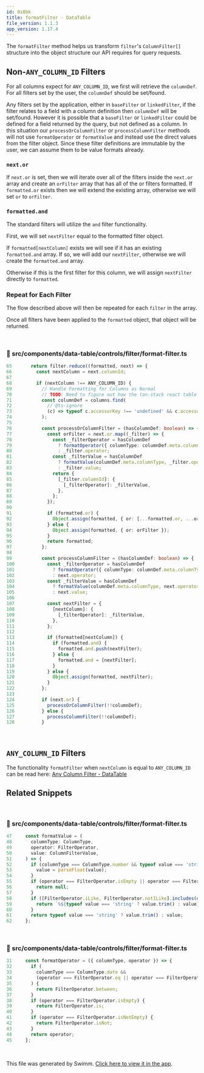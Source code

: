 ```yaml
---
id: 0i0bk
title: formatFilter - DataTable
file_version: 1.1.3
app_version: 1.17.4
---
```


The `formatFilter`<swm-token data-swm-token=":src/components/data-table/controls/filter/format-filter.ts:64:2:2:`function formatFilter(filter: ColumnFilter[], columns: ColumnDef&lt;DefaultDataType&gt;[]) {`"/> method helps us transform `filter`<swm-token data-swm-token=":src/components/data-table/controls/filter/format-filter.ts:64:4:4:`function formatFilter(filter: ColumnFilter[], columns: ColumnDef&lt;DefaultDataType&gt;[]) {`"/>'s `ColumnFilter[]`<swm-token data-swm-token=":src/components/data-table/controls/filter/format-filter.ts:64:7:9:`function formatFilter(filter: ColumnFilter[], columns: ColumnDef&lt;DefaultDataType&gt;[]) {`"/> structure into the object structure our API requires for query requests.

## Non-`ANY_COLUMN_ID`<swm-token data-swm-token=":src/components/data-table/controls/filter/format-filter.ts:68:8:8:`    if (nextColumn !== ANY_COLUMN_ID) {`"/> Filters

For all columns expect for `ANY_COLUMN_ID`<swm-token data-swm-token=":src/components/data-table/controls/filter/format-filter.ts:68:8:8:`    if (nextColumn !== ANY_COLUMN_ID) {`"/>, we first will retrieve the `columnDef`<swm-token data-swm-token=":src/components/data-table/controls/filter/format-filter.ts:71:3:3:`      const columnDef = columns.find(`"/>. For all filters set by the user, the `columnDef`<swm-token data-swm-token=":src/components/data-table/controls/filter/format-filter.ts:71:3:3:`      const columnDef = columns.find(`"/> should be set/found.

Any filters set by the application, either in `baseFilter`<swm-token data-swm-token=":src/components/data-table/model/data-table.ts:132:1:1:`  baseFilter?: ColumnFilter&lt;FieldNames&gt;[];`"/> or `linkedFilter`<swm-token data-swm-token=":src/components/data-table/model/data-table.ts:133:1:1:`  linkedFilter?: LinkedColumnFilter&lt;FieldNames&gt;[];`"/>, if the filter relates to a field with a column definition then `columnDef`<swm-token data-swm-token=":src/components/data-table/controls/filter/format-filter.ts:71:3:3:`      const columnDef = columns.find(`"/> will be set/found. However it is possible that a `baseFilter`<swm-token data-swm-token=":src/components/data-table/model/data-table.ts:132:1:1:`  baseFilter?: ColumnFilter&lt;FieldNames&gt;[];`"/> or `linkedFilter`<swm-token data-swm-token=":src/components/data-table/model/data-table.ts:133:1:1:`  linkedFilter?: LinkedColumnFilter&lt;FieldNames&gt;[];`"/> could be defined for a field returned by the query, but not defined as a column. In this situation our `processOrColumnFilter`<swm-token data-swm-token=":src/components/data-table/controls/filter/format-filter.ts:76:3:3:`      const processOrColumnFilter = (hasColumnDef: boolean) =&gt; {`"/> or `processColumnFilter`<swm-token data-swm-token=":src/components/data-table/controls/filter/format-filter.ts:99:3:3:`      const processColumnFilter = (hasColumnDef: boolean) =&gt; {`"/> methods will not use `formatOperator`<swm-token data-swm-token=":src/components/data-table/controls/filter/format-filter.ts:31:2:2:`const formatOperator = ({ columnType, operator }) =&gt; {`"/> or `formatValue`<swm-token data-swm-token=":src/components/data-table/controls/filter/format-filter.ts:47:2:2:`const formatValue = (`"/> and instead use the direct values from the filter object. Since these filter definitions are immutable by the user, we can assume them to be value formats already.

### `next.or`<swm-token data-swm-token=":src/components/data-table/controls/filter/format-filter.ts:124:4:6:`      if (next.or) {`"/>

If `next.or`<swm-token data-swm-token=":src/components/data-table/controls/filter/format-filter.ts:124:4:6:`      if (next.or) {`"/> is set, then we will iterate over all of the filters inside the `next.or`<swm-token data-swm-token=":src/components/data-table/controls/filter/format-filter.ts:77:7:9:`        const orFilter = next.or.map((_filter) =&gt; {`"/> array and create an `orFilter`<swm-token data-swm-token=":src/components/data-table/controls/filter/format-filter.ts:77:3:3:`        const orFilter = next.or.map((_filter) =&gt; {`"/> array that has all of the or filters formatted. If `formatted.or`<swm-token data-swm-token=":src/components/data-table/controls/filter/format-filter.ts:91:4:6:`        if (formatted.or) {`"/> exists then we will extend the existing array, otherwise we will set `or`<swm-token data-swm-token=":src/components/data-table/controls/filter/format-filter.ts:94:10:10:`          Object.assign(formatted, { or: orFilter });`"/> to `orFilter`<swm-token data-swm-token=":src/components/data-table/controls/filter/format-filter.ts:94:13:13:`          Object.assign(formatted, { or: orFilter });`"/>.

### `formatted.and`<swm-token data-swm-token=":src/components/data-table/controls/filter/format-filter.ts:114:4:6:`          if (formatted.and) {`"/>

The standard filters will utilize the `and` filter functionality.

First, we will set `nextFilter`<swm-token data-swm-token=":src/components/data-table/controls/filter/format-filter.ts:107:3:3:`        const nextFilter = {`"/> equal to the formatted filter object.

If `formatted[nextColumn]`<swm-token data-swm-token=":src/components/data-table/controls/filter/format-filter.ts:113:4:7:`        if (formatted[nextColumn]) {`"/> exists we will see if it has an existing `formatted.and`<swm-token data-swm-token=":src/components/data-table/controls/filter/format-filter.ts:114:4:6:`          if (formatted.and) {`"/> array. If so, we will add our `nextFilter`<swm-token data-swm-token=":src/components/data-table/controls/filter/format-filter.ts:115:7:7:`            formatted.and.push(nextFilter);`"/>, otherwise we will create the `formatted.and`<swm-token data-swm-token=":src/components/data-table/controls/filter/format-filter.ts:117:1:3:`            formatted.and = [nextFilter];`"/> array.

Otherwise if this is the first filter for this column, we will assign `nextFilter`<swm-token data-swm-token=":src/components/data-table/controls/filter/format-filter.ts:120:8:8:`          Object.assign(formatted, nextFilter);`"/> directly to `formatted`<swm-token data-swm-token=":src/components/data-table/controls/filter/format-filter.ts:120:5:5:`          Object.assign(formatted, nextFilter);`"/>.

### Repeat for Each Filter

The flow described above will then be repeated for each `filter`<swm-token data-swm-token=":src/components/data-table/controls/filter/format-filter.ts:64:4:4:`function formatFilter(filter: ColumnFilter[], columns: ColumnDef&lt;DefaultDataType&gt;[]) {`"/> in the array.

Once all filters have been applied to the `formatted`<swm-token data-swm-token=":src/components/data-table/controls/filter/format-filter.ts:65:8:8:`  return filter.reduce((formatted, next) =&gt; {`"/> object, that object will be returned.

<br/>

<!-- NOTE-swimm-snippet: the lines below link your snippet to Swimm -->
### 📄 src/components/data-table/controls/filter/format-filter.ts
```typescript
65       return filter.reduce((formatted, next) => {
66         const nextColumn = next.columnId;
67     
68         if (nextColumn !== ANY_COLUMN_ID) {
69           // Handle Formatting for Columns as Normal
70           // TODO: Need to figure out how the tan-stack react table typing wants the ColumnDef DataType to be typed in able to acknowledge accessorKey as a valid property...
71           const columnDef = columns.find(
72             // @ts-ignore
73             (c) => typeof c.accessorKey !== 'undefined' && c.accessorKey === nextColumn,
74           );
75     
76           const processOrColumnFilter = (hasColumnDef: boolean) => {
77             const orFilter = next.or.map((_filter) => {
78               const _filterOperator = hasColumnDef
79                 ? formatOperator({ columnType: columnDef.meta.columnType, operator: _filter.operator })
80                 : _filter.operator;
81               const _filterValue = hasColumnDef
82                 ? formatValue(columnDef.meta.columnType, _filter.operator, _filter.value)
83                 : _filter.value;
84               return {
85                 [_filter.columnId]: {
86                   [_filterOperator]: _filterValue,
87                 },
88               };
89             });
90     
91             if (formatted.or) {
92               Object.assign(formatted, { or: [...formatted.or, ...orFilter] });
93             } else {
94               Object.assign(formatted, { or: orFilter });
95             }
96             return formatted;
97           };
98     
99           const processColumnFilter = (hasColumnDef: boolean) => {
100            const _filterOperator = hasColumnDef
101              ? formatOperator({ columnType: columnDef.meta.columnType, operator: next.operator })
102              : next.operator;
103            const _filterValue = hasColumnDef
104              ? formatValue(columnDef.meta.columnType, next.operator, next.value)
105              : next.value;
106    
107            const nextFilter = {
108              [nextColumn]: {
109                [_filterOperator]: _filterValue,
110              },
111            };
112    
113            if (formatted[nextColumn]) {
114              if (formatted.and) {
115                formatted.and.push(nextFilter);
116              } else {
117                formatted.and = [nextFilter];
118              }
119            } else {
120              Object.assign(formatted, nextFilter);
121            }
122          };
123    
124          if (next.or) {
125            processOrColumnFilter(!!columnDef);
126          } else {
127            processColumnFilter(!!columnDef);
128          }
```

<br/>

## `ANY_COLUMN_ID`<swm-token data-swm-token=":src/components/data-table/controls/filter/format-filter.ts:68:8:8:`    if (nextColumn !== ANY_COLUMN_ID) {`"/> Filters

The functionality `formatFilter`<swm-token data-swm-token=":src/components/data-table/controls/filter/format-filter.ts:64:2:2:`function formatFilter(filter: ColumnFilter[], columns: ColumnDef&lt;DefaultDataType&gt;[]) {`"/> when `nextColumn`<swm-token data-swm-token=":src/components/data-table/controls/filter/format-filter.ts:66:3:3:`    const nextColumn = next.columnId;`"/> is equal to `ANY_COLUMN_ID`<swm-token data-swm-token=":src/components/data-table/controls/filter/format-filter.ts:68:8:8:`    if (nextColumn !== ANY_COLUMN_ID) {`"/> can be read here: [Any Column Filter - DataTable](any-column-filter-datatable.k80ob.sw.md)

## Related Snippets

<br/>

<!-- NOTE-swimm-snippet: the lines below link your snippet to Swimm -->
### 📄 src/components/data-table/controls/filter/format-filter.ts
```typescript
47     const formatValue = (
48       columnType: ColumnType,
49       operator: FilterOperator,
50       value: ColumnFilterValue,
51     ) => {
52       if (columnType === ColumnType.number && typeof value === 'string') {
53         value = parseFloat(value);
54       }
55       if (operator === FilterOperator.isEmpty || operator === FilterOperator.isNotEmpty) {
56         return null;
57       }
58       if ([FilterOperator.iLike, FilterOperator.notILike].includes(operator)) {
59         return `%${typeof value === 'string' ? value.trim() : value}%`;
60       }
61       return typeof value === 'string' ? value.trim() : value;
62     };
```

<br/>

<!-- NOTE-swimm-snippet: the lines below link your snippet to Swimm -->
### 📄 src/components/data-table/controls/filter/format-filter.ts
```typescript
31     const formatOperator = ({ columnType, operator }) => {
32       if (
33         columnType === ColumnType.date &&
34         (operator === FilterOperator.eq || operator === FilterOperator.neq)
35       ) {
36         return FilterOperator.between;
37       }
38       if (operator === FilterOperator.isEmpty) {
39         return FilterOperator.is;
40       }
41       if (operator === FilterOperator.isNotEmpty) {
42         return FilterOperator.isNot;
43       }
44       return operator;
45     };
```

<br/>

This file was generated by Swimm. [Click here to view it in the app](https://app.swimm.io/repos/Z2l0aHViJTNBJTNBZnVsZmlsbGQtbWFuYWdlciUzQSUzQWZ1bGZpbGxk/docs/0i0bk).
